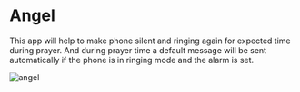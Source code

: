 # Angel
This app will help to make phone silent and ringing again for expected time during prayer. 
And during prayer time a default message will be sent automatically if the phone is in ringing mode and the alarm is set.

![angel](https://cloud.githubusercontent.com/assets/11848389/16396058/bfae6858-3cde-11e6-8aa3-26c256c104fd.png)

